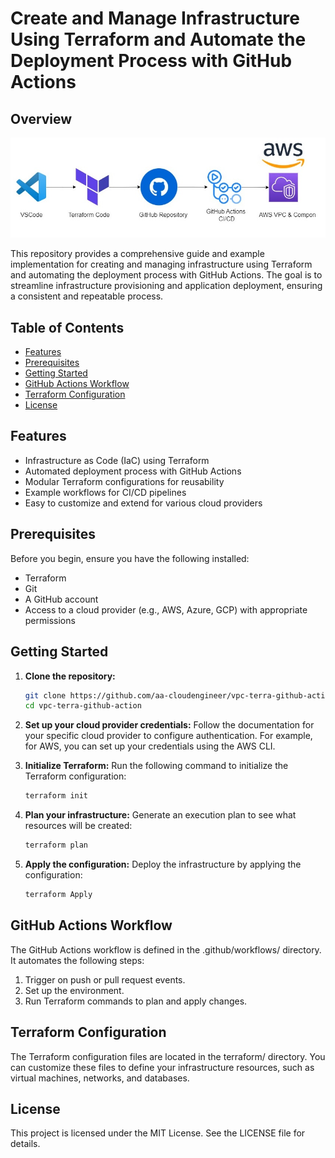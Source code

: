 # Create and Manage Infrastructure Using Terraform and Automate the Deployment Process with GitHub Actions

## Overview
![Project Flow](images/project-flow2.jpg)

This repository provides a comprehensive guide and example implementation for creating and managing infrastructure using Terraform and automating the deployment process with GitHub Actions. The goal is to streamline infrastructure provisioning and application deployment, ensuring a consistent and repeatable process.

## Table of Contents

- [Features](#features)
- [Prerequisites](#prerequisites)
- [Getting Started](#getting-started)
- [GitHub Actions Workflow](#github-actions-workflow)
- [Terraform Configuration](#terraform-configuration)
- [License](#license)

## Features

- Infrastructure as Code (IaC) using Terraform
- Automated deployment process with GitHub Actions
- Modular Terraform configurations for reusability
- Example workflows for CI/CD pipelines
- Easy to customize and extend for various cloud providers

## Prerequisites

Before you begin, ensure you have the following installed:

- Terraform
- Git
- A GitHub account
- Access to a cloud provider (e.g., AWS, Azure, GCP) with appropriate permissions


## Getting Started
1. **Clone the repository:**

   ```bash
   git clone https://github.com/aa-cloudengineer/vpc-terra-github-action.git
   cd vpc-terra-github-action

2. **Set up your cloud provider credentials:**
Follow the documentation for your specific cloud provider to configure authentication. For example, for AWS, you can set up your credentials using the AWS CLI. 

3. **Initialize Terraform:**
Run the following command to initialize the Terraform configuration:
   ```bash
   terraform init

4. **Plan your infrastructure:**
Generate an execution plan to see what resources will be created:
   ```bash
   terraform plan
   
6. **Apply the configuration:**
Deploy the infrastructure by applying the configuration:
   ```bash
   terraform Apply 
   
## GitHub Actions Workflow

The GitHub Actions workflow is defined in the .github/workflows/ directory. It automates the following steps:

1. Trigger on push or pull request events.
2. Set up the environment.
3. Run Terraform commands to plan and apply changes.

## Terraform Configuration    
The Terraform configuration files are located in the terraform/ directory. You can customize these files to define your infrastructure resources, such as virtual machines, networks, and databases.

##  License

This project is licensed under the MIT License. See the LICENSE file for details.
   
   
   
